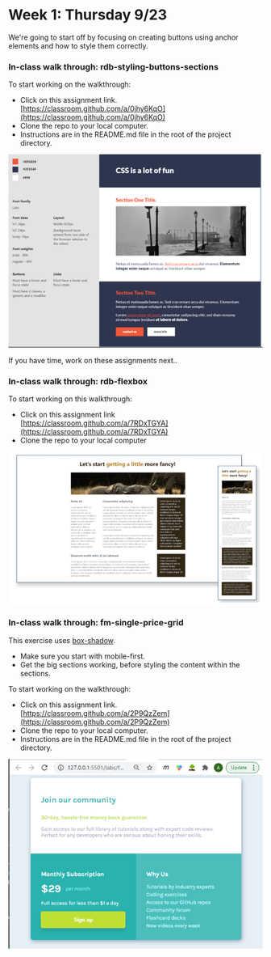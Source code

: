 # Week 1: Thursday 9/23

We're going to start off by focusing on creating buttons using anchor elements and how to style them correctly. 

### In-class walk through: rdb-styling-buttons-sections

To start working on the walkthrough:

* Click on this assignment link. [https://classroom.github.com/a/0jhy6KqO](https://classroom.github.com/a/0jhy6KqO)
* Clone the repo to your local computer.
* Instructions are in the README.md file in the root of the project directory.

![](../.gitbook/assets/image%20%2868%29.png)

If you have time, work on these assignments next..

### In-class walk through: rdb-flexbox

To start working on this walkthrough:

* Click on this assignment link [https://classroom.github.com/a/7RDxTGYA](https://classroom.github.com/a/7RDxTGYA)
* Clone the repo to your local computer

![](../.gitbook/assets/image%20%2869%29.png)

### In-class walk through: fm-single-price-grid

This exercise uses [box-shadow](../miscellaneous-topics/box-shadow.md).

* Make sure you start with mobile-first.
* Get the big sections working, before styling the content within the sections.

To start working on the walkthrough:

* Click on this assignment link. [https://classroom.github.com/a/2P9QzZem](https://classroom.github.com/a/2P9QzZem)
* Clone the repo to your local computer.
* Instructions are in the README.md file in the root of the project directory.

![](../.gitbook/assets/image%20%2834%29.png)


